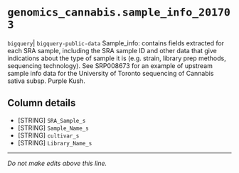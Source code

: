 # `genomics_cannabis.sample_info_201703`
`bigquery`| `bigquery-public-data`
Sample_info: contains fields extracted for each SRA sample, including the SRA sample ID and other data that give indications about the type of sample it is (e.g. strain, library prep methods, sequencing technology).  See SRP008673 for an example of upstream sample info data for the University of Toronto sequencing of Cannabis sativa subsp. Purple Kush.

## Column details
* [STRING]    `SRA_Sample_s`
* [STRING]    `Sample_Name_s`
* [STRING]    `cultivar_s`
* [STRING]    `Library_Name_s`

-------------------------------------------------------------------------------
*Do not make edits above this line.*
